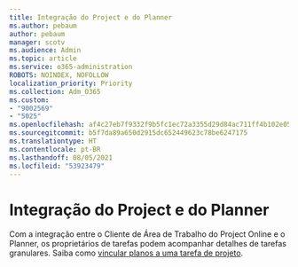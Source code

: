 ```yaml
---
title: Integração do Project e do Planner
ms.author: pebaum
author: pebaum
manager: scotv
ms.audience: Admin
ms.topic: article
ms.service: o365-administration
ROBOTS: NOINDEX, NOFOLLOW
localization_priority: Priority
ms.collection: Adm_O365
ms.custom:
- "9002569"
- "5025"
ms.openlocfilehash: af4c27eb7f9332f9b5fc1ec72a3355d29d84ac711ff4b102e0550d413772cf2f
ms.sourcegitcommit: b5f7da89a650d2915dc652449623c78be6247175
ms.translationtype: HT
ms.contentlocale: pt-BR
ms.lasthandoff: 08/05/2021
ms.locfileid: "53923479"
---
```

# <a name="project-and-planner-integration"></a>Integração do Project e do Planner

Com a integração entre o Cliente de Área de Trabalho do Project Online e o Planner, os proprietários de tarefas podem acompanhar detalhes de tarefas granulares. Saiba como [vincular planos a uma tarefa de projeto](https://www.microsoft.com/microsoft-365/blog/2017/10/30/introducing-new-ways-to-work-in-microsoft-project/).
